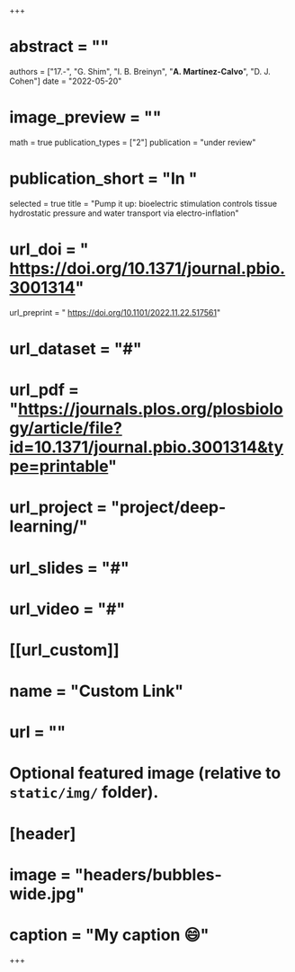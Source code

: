 +++

# abstract = ""
authors = ["17.-", "G. Shim", "I. B. Breinyn", "**A. Martínez-Calvo**", "D. J. Cohen"]
date = "2022-05-20"
# image_preview = ""
math = true
publication_types = ["2"]
publication = "under review"
# publication_short = "In "
selected = true
title = "Pump it up: bioelectric stimulation controls tissue hydrostatic pressure and water transport via electro-inflation"
# url_doi = " https://doi.org/10.1371/journal.pbio.3001314"
url_preprint = " https://doi.org/10.1101/2022.11.22.517561"
# url_dataset = "#"
# url_pdf = "https://journals.plos.org/plosbiology/article/file?id=10.1371/journal.pbio.3001314&type=printable"
# url_project = "project/deep-learning/"
# url_slides = "#"
# url_video = "#"

# [[url_custom]]
 # name = "Custom Link"
 # url = ""

# Optional featured image (relative to `static/img/` folder).
# [header]
# image = "headers/bubbles-wide.jpg"
# caption = "My caption :smile:"

+++
